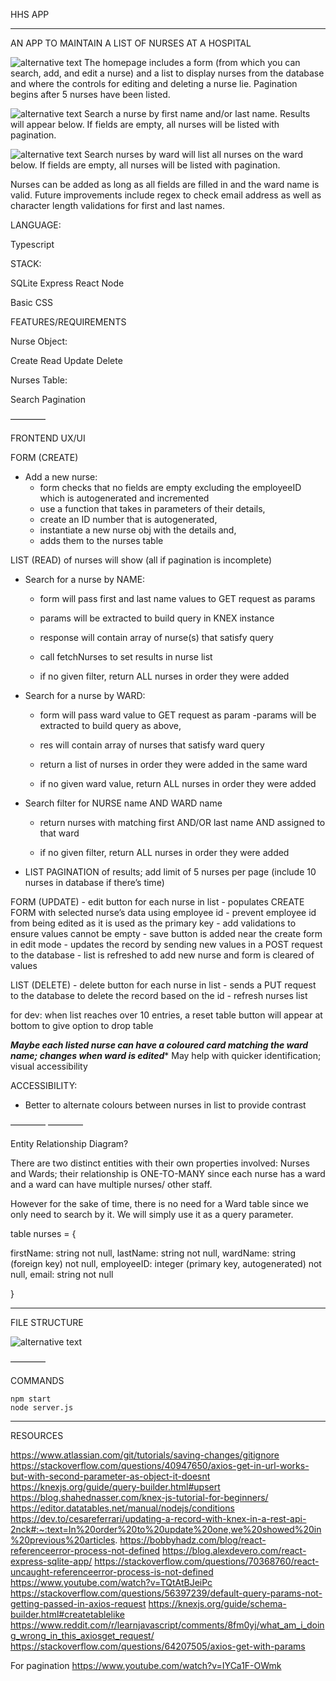 HHS APP
______

AN APP TO MAINTAIN A LIST OF NURSES AT A HOSPITAL

![alternative text](https://github.com/ray-flores/hhsapp/blob/main/public/assets/home.png?raw=true "Homepage")
The homepage includes a form (from which you can search, add, and edit a nurse) and a list to display nurses from the database and where the controls for editing and deleting a nurse lie. Pagination begins after 5 nurses have been listed.

![alternative text](https://github.com/ray-flores/hhsapp/blob/main/public/assets/name-search.png?raw=true "Search for a nurse by first and/or last name")
Search a nurse by first name and/or last name. Results will appear below. If fields are empty, all nurses will be listed with pagination.

![alternative text](https://github.com/ray-flores/hhsapp/blob/main/public/assets/ward-search.png?raw=true "Search for a nurse by ward name")
Search nurses by ward will list all nurses on the ward below. If fields are empty, all nurses will be listed with pagination.

Nurses can be added as long as all fields are filled in and the ward name is valid. Future improvements include regex to check email address as well as character length validations for first and last names.


LANGUAGE: 

Typescript

STACK:

SQLite
Express
React
Node

Basic CSS

FEATURES/REQUIREMENTS

Nurse Object: 

Create
Read
Update
Delete

Nurses Table:

Search
Pagination

————

FRONTEND 
UX/UI
	
FORM (CREATE)
- Add a new nurse:
	- form checks that no fields are empty excluding the employeeID which is 		autogenerated and incremented
	- use a function that takes in parameters of their details, 
	- create an ID number that is autogenerated,
	- instantiate a new nurse obj with the details and,
	- adds them to the nurses table

LIST (READ) of nurses will show (all if pagination is incomplete)
- Search for a nurse by NAME:
	- form will pass first and last name values to GET request as params
	- params will be extracted to build query in KNEX instance
	- response will contain array of nurse(s) that satisfy query
	- call fetchNurses to set results in nurse list
	
	- if no given filter, return ALL nurses in order they were added

- Search for a nurse by WARD:
	- form will pass ward value to GET request as param
	-params will be extracted to build query as above,
	- res will contain array of nurses that satisfy ward query
	- return a list of nurses in order they were added in the same ward

	- if no given ward value, return ALL nurses in order they were added

- Search filter for NURSE name AND WARD name
	- return nurses with matching first AND/OR last name AND assigned to that ward

	- if no given filter, return ALL nurses in order they were added

- LIST PAGINATION of results; add limit of 5 nurses per page (include 10 nurses in database if there’s time)

FORM (UPDATE) 
	- edit button for each nurse in list
	- populates CREATE FORM with selected nurse’s data using employee id
	- prevent employee id from being edited as it is used as the primary key
	- add validations to ensure values cannot be empty
	- save button is added near the create form in edit mode
	- updates the record by sending new values in a POST request to the database
	- list is refreshed to add new nurse and form is cleared of values


LIST (DELETE) 
	- delete button for each nurse in list
	- sends a PUT request to the database to delete the record based on the id
	- refresh nurses list

for dev: when list reaches over 10 entries, a reset table button will appear at bottom to give option to drop table

***Maybe each listed nurse can have a coloured card matching the ward name; changes when ward is edited**** May help with quicker identification; visual accessibility 

ACCESSIBILITY: 
- Better to alternate colours between nurses in list to provide contrast

————
————

Entity Relationship Diagram?

There are two distinct entities with their own properties involved: Nurses and Wards; their relationship is ONE-TO-MANY since each nurse has a ward and a ward can have multiple nurses/ other staff.

However for the sake of time, there is no need for a Ward table since we only need to search by it. We will simply use it as a query parameter.	

table nurses  =  {

firstName: string not null,
lastName: string not null,
wardName: string (foreign key) not null,
employeeID: integer (primary key, autogenerated) not null,
email: string not null

}

______

FILE STRUCTURE

![alternative text](directory-structure.png "HHS file structure")

————

COMMANDS

	npm start
	node server.js
____

RESOURCES 

https://www.atlassian.com/git/tutorials/saving-changes/gitignore
https://stackoverflow.com/questions/40947650/axios-get-in-url-works-but-with-second-parameter-as-object-it-doesnt
https://knexjs.org/guide/query-builder.html#upsert
https://blog.shahednasser.com/knex-js-tutorial-for-beginners/
https://editor.datatables.net/manual/nodejs/conditions
https://dev.to/cesareferrari/updating-a-record-with-knex-in-a-rest-api-2nck#:~:text=In%20order%20to%20update%20one,we%20showed%20in%20previous%20articles.
https://bobbyhadz.com/blog/react-referenceerror-process-not-defined
https://blog.alexdevero.com/react-express-sqlite-app/
https://stackoverflow.com/questions/70368760/react-uncaught-referenceerror-process-is-not-defined
https://www.youtube.com/watch?v=TQtAtBJeiPc
https://stackoverflow.com/questions/56397239/default-query-params-not-getting-passed-in-axios-request
https://knexjs.org/guide/schema-builder.html#createtablelike
https://www.reddit.com/r/learnjavascript/comments/8fm0yj/what_am_i_doing_wrong_in_this_axiosget_request/
https://stackoverflow.com/questions/64207505/axios-get-with-params

For pagination
https://www.youtube.com/watch?v=IYCa1F-OWmk
